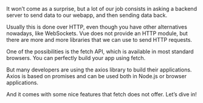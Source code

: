 It won’t come as a surprise, but a lot of our job consists in asking a backend server to send data to our webapp, and then sending data back.

Usually this is done over HTTP, even though you have other alternatives nowadays, like WebSockets. Vue does not provide an HTTP module, but there are more and more libraries that we can use to send HTTP requests.

One of the possibilities is the fetch API, which is available in most standard browsers. You can perfectly build your app using fetch.

But many developers are using the axios library to build their applications. Axios is based on promises and can be used both in Node.js or browser applications.

And it comes with some nice features that fetch does not offer. Let’s dive in!


